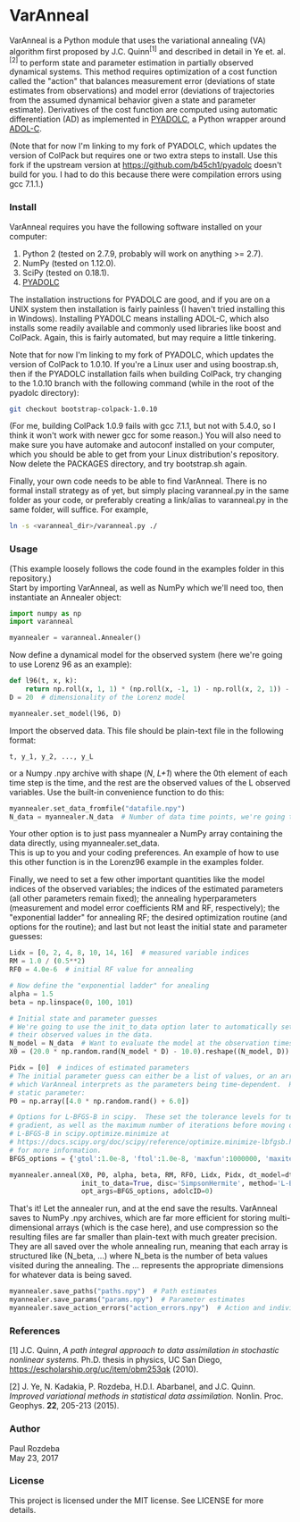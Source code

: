 # VarAnneal
VarAnneal is a Python module that uses the variational annealing (VA) algorithm first proposed by J.C. Quinn<sup>[1]</sup>
and described in detail in Ye et. al.<sup>[2]</sup> to 
perform state and parameter estimation in partially observed dynamical systems.  This method requires optimization 
of a cost function called the "action" that balances measurement error (deviations of state estimates from observations) 
and model error (deviations of trajectories from the assumed dynamical behavior given a state and parameter estimate). 
Derivatives of the cost function are computed using automatic differentiation (AD) as implemented in 
[PYADOLC](https://github.com/paulrozdeba/pyadolc), a Python wrapper around [ADOL-C](https://projects.coin-or.org/ADOL-C).  

(Note that for now I'm linking to my fork of PYADOLC, which updates the version of ColPack but requires one or two extra steps to install.  Use this fork if the upstream version at https://github.com/b45ch1/pyadolc doesn't build for you.  I had to do this because there were compilation errors using gcc 7.1.1.)

### Install
VarAnneal requires you have the following software installed on your computer:
1. Python 2 (tested on 2.7.9, probably will work on anything >= 2.7).
2. NumPy (tested on 1.12.0).
3. SciPy (tested on 0.18.1).
4. [PYADOLC](https://github.com/paulrozdeba/pyadolc)  

The installation instructions for PYADOLC are good, and if you are on a UNIX system then installation is 
fairly painless (I haven't tried installing this in Windows).  Installing PYADOLC means installing 
ADOL-C, which also installs some readily available and commonly used libraries like boost and ColPack.  Again, 
this is fairly automated, but may require a little tinkering.
       
Note that for now I'm linking to my fork of PYADOLC, which updates the version of ColPack to 1.0.10.  If 
you're a Linux user and using boostrap.sh, then if the PYADOLC installation fails when building ColPack, 
try changing to the 1.0.10 branch with the following command (while in the root of the pyadolc directory):
```bash
git checkout bootstrap-colpack-1.0.10
```
(For me, building ColPack 1.0.9 fails with gcc 7.1.1, but not with 5.4.0, so I think it won't work with newer 
gcc for some reason.)  You will also need to make sure you have automake and autoconf installed on your 
computer, which you should be able to get from your Linux distribution's repository.
Now delete the PACKAGES directory, and try bootstrap.sh again.

Finally, your own code needs to be able to find VarAnneal.  There is no formal install strategy as of yet, 
but simply placing varanneal.py in the same folder as your code, or preferably creating a link/alias to 
varanneal.py in the same folder, will suffice.  For example,
```bash
ln -s <varanneal_dir>/varanneal.py ./
```

### Usage
(This example loosely follows the code found in the examples folder in this repository.)  
Start by importing VarAnneal, as well as NumPy which we'll need too, then instantiate an Annealer object:
```python
import numpy as np
import varanneal

myannealer = varanneal.Annealer()
```
Now define a dynamical model for the observed system (here we're going to use Lorenz 96 as an example):
```python
def l96(t, x, k):
    return np.roll(x, 1, 1) * (np.roll(x, -1, 1) - np.roll(x, 2, 1)) - x + k
D = 20  # dimensionality of the Lorenz model

myannealer.set_model(l96, D)
```
Import the observed data.  This file should be plain-text file in the following format:

`t, y_1, y_2, ..., y_L`

or a Numpy .npy archive with shape (*N*, *L+1*) where the 0th element of each time step is the time, and the rest are 
the observed values of the L observed variables.  Use the built-in convenience function to do this:
```python
myannealer.set_data_fromfile("datafile.npy")
N_data = myannealer.N_data  # Number of data time points, we're going to use this in a bit
```
Your other option is to just pass myannealer a NumPy array containing the data directly, using myannealer.set_data.  
This is up to you and your coding preferences.  An example of how to use this other function is in the Lorenz96 
example in the examples folder.

Finally, we need to set a few other important quantities like the model indices of the observed variables; the 
indices of the estimated parameters (all other parameters remain fixed); the annealing hyperparameters 
(measurement and model error coefficients RM and RF, respectively); the "exponential ladder" for annealing RF; 
the desired optimization routine (and options for the routine); and last but not least the initial state and 
parameter guesses:
```python
Lidx = [0, 2, 4, 8, 10, 14, 16]  # measured variable indices
RM = 1.0 / (0.5**2)
RF0 = 4.0e-6  # initial RF value for annealing

# Now define the "exponential ladder" for anealing
alpha = 1.5
beta = np.linspace(0, 100, 101)

# Initial state and parameter guesses
# We're going to use the init_to_data option later to automatically set the observed variables to 
# their observed values in the data.
N_model = N_data  # Want to evaluate the model at the observation times
X0 = (20.0 * np.random.rand(N_model * D) - 10.0).reshape((N_model, D))

Pidx = [0]  # indices of estimated parameters
# The initial parameter guess can either be a list of values, or an array with N entries of guesses 
# which VarAnneal interprets as the parameters being time-dependent.  Here we're sticking with a 
# static parameter:
P0 = np.array([4.0 * np.random.rand() + 6.0])

# Options for L-BFGS-B in scipy.  These set the tolerance levels for termination in f and its 
# gradient, as well as the maximum number of iterations before moving on.  See the manpage for 
# L-BFGS-B in scipy.optimize.minimize at 
# https://docs.scipy.org/doc/scipy/reference/optimize.minimize-lbfgsb.html#optimize-minimize-lbfgsb 
# for more information.
BFGS_options = {'gtol':1.0e-8, 'ftol':1.0e-8, 'maxfun':1000000, 'maxiter':1000000}

myannealer.anneal(X0, P0, alpha, beta, RM, RF0, Lidx, Pidx, dt_model=dt_model, 
                  init_to_data=True, disc='SimpsonHermite', method='L-BFGS-B', 
                  opt_args=BFGS_options, adolcID=0)
```
That's it!  Let the annealer run, and at the end save the results.  VarAnneal saves to NumPy .npy archives, which 
are far more efficient for storing multi-dimensional arrays (which is the case here), and use compression so the 
resulting files are far smaller than plain-text with much greater precision.  They are all saved over the whole annealing 
run, meaning that each array is structured like (N_beta, ...) where N_beta is the number of beta values visited 
during the annealing.  The ... represents the appropriate dimensions for whatever data is being saved.
```python
myannealer.save_paths("paths.npy")  # Path estimates
myannealer.save_params("params.npy")  # Parameter estimates
myannealer.save_action_errors("action_errors.npy")  # Action and individual error terms
```

### References
[1] J.C. Quinn, *A path integral approach to data assimilation in stochastic nonlinear systems.* Ph.D. 
thesis in physics, UC San Diego, https://escholarship.org/uc/item/obm253qk (2010).

[2] J. Ye, N. Kadakia, P. Rozdeba, H.D.I. Abarbanel, and J.C. Quinn.  *Improved  variational methods in 
statistical data assimilation.*  Nonlin. Proc. Geophys. **22**, 205-213 (2015).

### Author
Paul Rozdeba  
May 23, 2017

### License
This project is licensed under the MIT license.  See LICENSE for more details.
